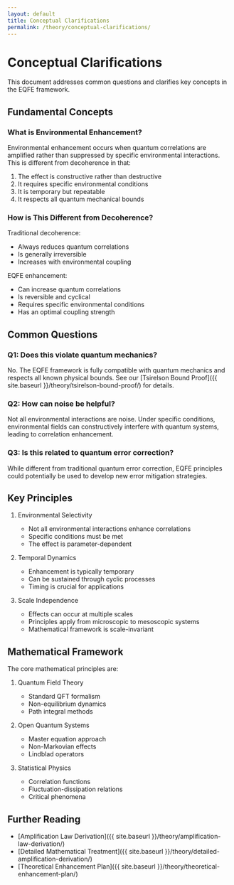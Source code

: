 ```yaml
---
layout: default
title: Conceptual Clarifications
permalink: /theory/conceptual-clarifications/
---
```


# Conceptual Clarifications

This document addresses common questions and clarifies key concepts in the EQFE framework.

## Fundamental Concepts

### What is Environmental Enhancement?

Environmental enhancement occurs when quantum correlations are amplified rather than suppressed by specific environmental interactions. This is different from decoherence in that:

1. The effect is constructive rather than destructive
2. It requires specific environmental conditions
3. It is temporary but repeatable
4. It respects all quantum mechanical bounds

### How is This Different from Decoherence?

Traditional decoherence:
- Always reduces quantum correlations
- Is generally irreversible
- Increases with environmental coupling

EQFE enhancement:
- Can increase quantum correlations
- Is reversible and cyclical
- Requires specific environmental conditions
- Has an optimal coupling strength

## Common Questions

### Q1: Does this violate quantum mechanics?

No. The EQFE framework is fully compatible with quantum mechanics and respects all known physical bounds. See our [Tsirelson Bound Proof]({{ site.baseurl }}/theory/tsirelson-bound-proof/) for details.

### Q2: How can noise be helpful?

Not all environmental interactions are noise. Under specific conditions, environmental fields can constructively interfere with quantum systems, leading to correlation enhancement.

### Q3: Is this related to quantum error correction?

While different from traditional quantum error correction, EQFE principles could potentially be used to develop new error mitigation strategies.

## Key Principles

1. Environmental Selectivity
   - Not all environmental interactions enhance correlations
   - Specific conditions must be met
   - The effect is parameter-dependent

2. Temporal Dynamics
   - Enhancement is typically temporary
   - Can be sustained through cyclic processes
   - Timing is crucial for applications

3. Scale Independence
   - Effects can occur at multiple scales
   - Principles apply from microscopic to mesoscopic systems
   - Mathematical framework is scale-invariant

## Mathematical Framework

The core mathematical principles are:

1. Quantum Field Theory
   - Standard QFT formalism
   - Non-equilibrium dynamics
   - Path integral methods

2. Open Quantum Systems
   - Master equation approach
   - Non-Markovian effects
   - Lindblad operators

3. Statistical Physics
   - Correlation functions
   - Fluctuation-dissipation relations
   - Critical phenomena

## Further Reading

- [Amplification Law Derivation]({{ site.baseurl }}/theory/amplification-law-derivation/)
- [Detailed Mathematical Treatment]({{ site.baseurl }}/theory/detailed-amplification-derivation/)
- [Theoretical Enhancement Plan]({{ site.baseurl }}/theory/theoretical-enhancement-plan/)
